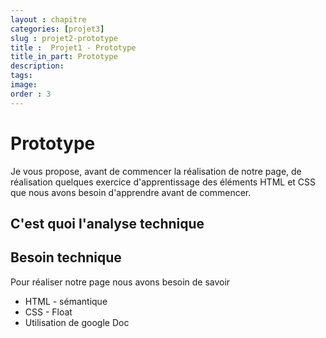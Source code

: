 ```yaml
---
layout : chapitre
categories: [projet3]
slug : projet2-prototype
title :  Projet1 - Prototype
title_in_part: Prototype
description: 
tags: 
image: 
order : 3
---
```


# Prototype

Je vous propose, avant de commencer la réalisation de notre page, de réalisation quelques exercice d'apprentissage des éléments HTML et CSS que nous avons besoin d'apprendre avant de commencer.

## C'est quoi l'analyse technique



## Besoin technique

Pour réaliser notre page nous avons besoin de savoir 

- HTML - sémantique
- CSS - Float
- Utilisation de google Doc

